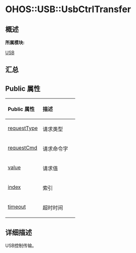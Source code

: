 # OHOS::USB::UsbCtrlTransfer<a name="ZH-CN_TOPIC_0000001343321045"></a>

## **概述**<a name="section1221727333083932"></a>

**所属模块:**

[USB](_u_s_b.md)

## **汇总**<a name="section328909044083932"></a>

## Public 属性<a name="pub-attribs"></a>

<a name="table442274953083932"></a>
<table><thead align="left"><tr id="row228607831083932"><th class="cellrowborder" valign="top" width="49.919999999999995%" id="mcps1.1.3.1.1"><p id="p1098866631083932"><a name="p1098866631083932"></a><a name="p1098866631083932"></a>Public 属性</p>
</th>
<th class="cellrowborder" valign="top" width="50.080000000000005%" id="mcps1.1.3.1.2"><p id="p1539847811083932"><a name="p1539847811083932"></a><a name="p1539847811083932"></a>描述</p>
</th>
</tr>
</thead>
<tbody><tr id="row1142381442083932"><td class="cellrowborder" valign="top" width="49.919999999999995%" headers="mcps1.1.3.1.1 "><p id="p674179378083932"><a name="p674179378083932"></a><a name="p674179378083932"></a><a href="_u_s_b.md#ga13db0bb045cdc31dae832b6cf5ea4f9d">requestType</a></p>
</td>
<td class="cellrowborder" valign="top" width="50.080000000000005%" headers="mcps1.1.3.1.2 "><p id="entry487700033083932p0"><a name="entry487700033083932p0"></a><a name="entry487700033083932p0"></a>请求类型</p>
</td>
</tr>
<tr id="row1277586024083932"><td class="cellrowborder" valign="top" width="49.919999999999995%" headers="mcps1.1.3.1.1 "><p id="p510796499083932"><a name="p510796499083932"></a><a name="p510796499083932"></a><a href="_u_s_b.md#gaa47e3cfce94f35aa369b1eaf4782c3ee">requestCmd</a></p>
</td>
<td class="cellrowborder" valign="top" width="50.080000000000005%" headers="mcps1.1.3.1.2 "><p id="entry975206782083932p0"><a name="entry975206782083932p0"></a><a name="entry975206782083932p0"></a>请求命令字</p>
</td>
</tr>
<tr id="row902541395083932"><td class="cellrowborder" valign="top" width="49.919999999999995%" headers="mcps1.1.3.1.1 "><p id="p412663843083932"><a name="p412663843083932"></a><a name="p412663843083932"></a><a href="_u_s_b.md#ga400355e8b8b5d9cd6168f31f0666c94d">value</a></p>
</td>
<td class="cellrowborder" valign="top" width="50.080000000000005%" headers="mcps1.1.3.1.2 "><p id="entry704895616083932p0"><a name="entry704895616083932p0"></a><a name="entry704895616083932p0"></a>请求值</p>
</td>
</tr>
<tr id="row1950654011083932"><td class="cellrowborder" valign="top" width="49.919999999999995%" headers="mcps1.1.3.1.1 "><p id="p397176474083932"><a name="p397176474083932"></a><a name="p397176474083932"></a><a href="_u_s_b.md#gaabe4f447f4787ac90b0a6bd2244dee27">index</a></p>
</td>
<td class="cellrowborder" valign="top" width="50.080000000000005%" headers="mcps1.1.3.1.2 "><p id="entry1427617308083932p0"><a name="entry1427617308083932p0"></a><a name="entry1427617308083932p0"></a>索引</p>
</td>
</tr>
<tr id="row557566618083932"><td class="cellrowborder" valign="top" width="49.919999999999995%" headers="mcps1.1.3.1.1 "><p id="p1587137482083932"><a name="p1587137482083932"></a><a name="p1587137482083932"></a><a href="_u_s_b.md#ga9ec7ade8d78b6fed5e8b2e320da7abb9">timeout</a></p>
</td>
<td class="cellrowborder" valign="top" width="50.080000000000005%" headers="mcps1.1.3.1.2 "><p id="entry515816745083932p0"><a name="entry515816745083932p0"></a><a name="entry515816745083932p0"></a>超时时间</p>
</td>
</tr>
</tbody>
</table>

## **详细描述**<a name="section1486787235083932"></a>

USB控制传输。

